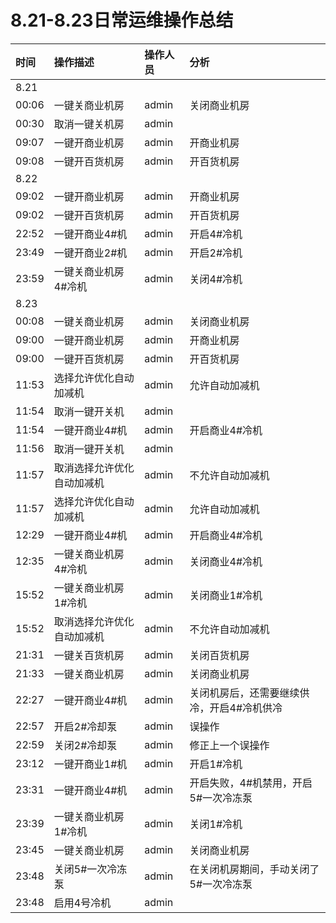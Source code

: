 # 8.21-8.23日常运维操作总结

| 时间 | 操作描述 | 操作人员 | 分析 |
| :--- | :--- | :--- | :--- |
| 8.21 |  |  |  |
| 00:06 | 一键关商业机房 | admin | 关闭商业机房 |
| 00:30 | 取消一键关机房 | admin |  |
| 09:07 | 一键开商业机房 | admin | 开商业机房 |
| 09:08 | 一键开百货机房 | admin | 开百货机房 |
| 8.22 |  |  |  |
| 09:02 | 一键开商业机房 | admin | 开商业机房 |
| 09:02 | 一键开百货机房 | admin | 开百货机房 |
| 22:52 | 一键开商业4\#机 | admin | 开启4\#冷机 |
| 23:49 | 一键开商业2\#机 | admin | 开启2\#冷机 |
| 23:59 | 一键关商业机房4\#冷机 | admin | 关闭4\#冷机 |
| 8.23 |  |  |  |
| 00:08 | 一键关商业机房 | admin | 关闭商业机房 |
| 09:00 | 一键开商业机房 | admin | 开商业机房 |
| 09:00 | 一键开百货机房 | admin | 开百货机房 |
| 11:53 | 选择允许优化自动加减机 | admin | 允许自动加减机 |
| 11:54 | 取消一键开关机 | admin |  |
| 11:54 | 一键开商业4\#机 | admin | 开启商业4\#冷机 |
| 11:56 | 取消一键开关机 | admin |  |
| 11:57 | 取消选择允许优化自动加减机 | admin | 不允许自动加减机 |
| 11:57 | 选择允许优化自动加减机 | admin | 允许自动加减机 |
| 12:29 | 一键开商业4\#机 | admin | 开启商业4\#冷机 |
| 12:35 | 一键关商业机房4\#冷机 | admin | 关闭商业4\#冷机 |
| 15:52 | 一键关商业机房1\#冷机 | admin | 关闭商业1\#冷机 |
| 15:52 | 取消选择允许优化自动加减机 | admin | 不允许自动加减机 |
| 21:31 | 一键关百货机房 | admin | 关闭百货机房 |
| 21:33 | 一键关商业机房 | admin | 关闭商业机房 |
| 22:27 | 一键开商业4\#机 | admin | 关闭机房后，还需要继续供冷，开启4\#冷机供冷 |
| 22:57 | 开启2\#冷却泵 | admin | 误操作 |
| 22:59 | 关闭2\#冷却泵 | admin | 修正上一个误操作 |
| 23:12 | 一键开商业1\#机 | admin | 开启1\#冷机 |
| 23:31 | 一键开商业4\#机 | admin | 开启失败，4\#机禁用，开启5\#一次冷冻泵 |
| 23:39 | 一键关商业机房1\#冷机 | admin | 关闭1\#冷机 |
| 23:45 | 一键关商业机房 | admin | 关闭商业机房 |
| 23:48 | 关闭5\#一次冷冻泵 | admin | 在关闭机房期间，手动关闭了5\#一次冷冻泵 |
| 23:48 | 启用4号冷机 | admin |  |



